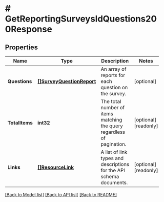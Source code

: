 # # GetReportingSurveysIdQuestions200Response


## Properties 


Name | Type | Description | Notes
------------ | ------------- | ------------- | -------------
**Questions**| [**[]SurveyQuestionReport**](SurveyQuestionReport.md) | An array of reports for each question on the survey.  | [optional]
**TotalItems**| **int32** | The total number of items matching the query regardless of pagination.  | [optional] [readonly]
**Links**| [**[]ResourceLink**](ResourceLink.md) | A list of link types and descriptions for the API schema documents.  | [optional] [readonly]


[[Back to Model list]](../../README.md#models) [[Back to API list]](../../README.md#endpoints) [[Back to README]](../../README.md)

